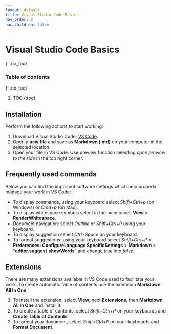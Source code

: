 ```yaml
---
layout: default
title: Visual Studio Code Basics
nav_order: 2
has_children: false
---
```




# Visual Studio Code Basics
{: .no_toc}

### Table of contents
{: .no_toc}

1. TOC
{:toc}

## Installation

Perform the following actions to start working:


1. Download Visual Studio Code: [VS Code](https://code.visualstudio.com/).
2. Open a **new file** and save as **Markdown (.md)** on your computer in the selected location.
3. Open your file in VS Code. Use preview function selecting *open preview to the side* in the top right corner. 

## Frequently used commands
Below you can find the important software settings which help properly manage your work in VS Code:
- To display commands, using your keyboard select *Shift+Ctrl+p* (on Windows) or *Cmd+p* (on Mac).
- To display whitespace symbols select in the main panel: **View** > **RenderWhitespace**.
- Document navigation: select *Outline* or *Shift+Ctrl+P* using your keyboard.
- To display suggestion select *Ctrl+Space* on your keyboard.
- To format suggestions: using your keyboard select *Shift+Ctrl+P* > **Preferences: ConfigureLanguage SpecificSettings** > **Markdown** > "**editor.suggest.showWords**" and change *true* into *false*.

## Extensions
There are many extensions available in VS Code used to facilitate your work. To create automatic table of contents use the extension **Markdown All In One**. 

1. To install the extension, select **View**, next **Extensions**, then **Markdown All In One** and install it.
2. To create a table of contents, select *Shift+Ctrl+P* on your keyboards and **Create Table of Contents**.
3. To format your document, select *Shift+Ctrl+P* on your keyboards and **Format Document**.